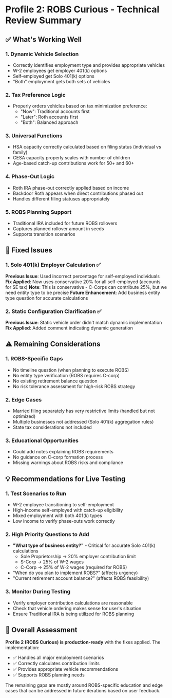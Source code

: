 # Profile 2: ROBS Curious - Technical Review Summary

## ✅ What's Working Well

### 1. **Dynamic Vehicle Selection**
- Correctly identifies employment type and provides appropriate vehicles
- W-2 employees get employer 401(k) options
- Self-employed get Solo 401(k) options
- "Both" employment gets both sets of vehicles

### 2. **Tax Preference Logic**
- Properly orders vehicles based on tax minimization preference:
  - "Now": Traditional accounts first
  - "Later": Roth accounts first
  - "Both": Balanced approach

### 3. **Universal Functions**
- HSA capacity correctly calculated based on filing status (individual vs family)
- CESA capacity properly scales with number of children
- Age-based catch-up contributions work for 50+ and 60+

### 4. **Phase-Out Logic**
- Roth IRA phase-out correctly applied based on income
- Backdoor Roth appears when direct contributions phased out
- Handles different filing statuses appropriately

### 5. **ROBS Planning Support**
- Traditional IRA included for future ROBS rollovers
- Captures planned rollover amount in seeds
- Supports transition scenarios

## 🔧 Fixed Issues

### 1. **Solo 401(k) Employer Calculation** ✅
**Previous Issue**: Used incorrect percentage for self-employed individuals
**Fix Applied**: Now uses conservative 20% for all self-employed (accounts for SE tax)
**Note**: This is conservative - C-Corps can contribute 25%, but we need entity type to be precise
**Future Enhancement**: Add business entity type question for accurate calculations

### 2. **Static Configuration Clarification** ✅
**Previous Issue**: Static vehicle order didn't match dynamic implementation
**Fix Applied**: Added comment indicating dynamic generation

## ⚠️ Remaining Considerations

### 1. **ROBS-Specific Gaps**
- No timeline question (when planning to execute ROBS)
- No entity type verification (ROBS requires C-corp)
- No existing retirement balance question
- No risk tolerance assessment for high-risk ROBS strategy

### 2. **Edge Cases**
- Married filing separately has very restrictive limits (handled but not optimized)
- Multiple businesses not addressed (Solo 401(k) aggregation rules)
- State tax considerations not included

### 3. **Educational Opportunities**
- Could add notes explaining ROBS requirements
- No guidance on C-corp formation process
- Missing warnings about ROBS risks and compliance

## 💡 Recommendations for Live Testing

### 1. **Test Scenarios to Run**
- W-2 employee transitioning to self-employment
- High-income self-employed with catch-up eligibility
- Mixed employment with both 401(k) types
- Low income to verify phase-outs work correctly

### 2. **High Priority Questions to Add**
- **"What type of business entity?"** - Critical for accurate Solo 401(k) calculations
  - Sole Proprietorship → 20% employer contribution limit
  - S-Corp → 25% of W-2 wages
  - C-Corp → 25% of W-2 wages (required for ROBS)
- "When do you plan to implement ROBS?" (affects urgency)
- "Current retirement account balance?" (affects ROBS feasibility)

### 3. **Monitor During Testing**
- Verify employer contribution calculations are reasonable
- Check that vehicle ordering makes sense for user's situation
- Ensure Traditional IRA is being utilized for ROBS planning

## 🎯 Overall Assessment

**Profile 2 (ROBS Curious) is production-ready** with the fixes applied. The implementation:
- ✅ Handles all major employment scenarios
- ✅ Correctly calculates contribution limits
- ✅ Provides appropriate vehicle recommendations
- ✅ Supports ROBS planning needs

The remaining gaps are mostly around ROBS-specific education and edge cases that can be addressed in future iterations based on user feedback.